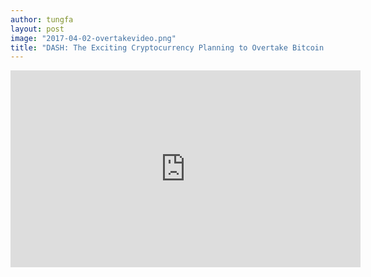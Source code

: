 ```yaml
---
author: tungfa
layout: post
image: "2017-04-02-overtakevideo.png"
title: "DASH: The Exciting Cryptocurrency Planning to Overtake Bitcoin – Interview with Ryan Taylor, Director of Finance"
---
```

<iframe width="560" height="315" src="https://www.youtube.com/embed/8eiKp_l5hls" frameborder="0" allowfullscreen></iframe>
